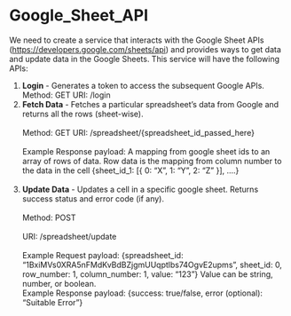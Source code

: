 # Google_Sheet_API
We need to create a service that interacts with the Google Sheet APIs (https://developers.google.com/sheets/api) and provides ways to get data and update data in the Google Sheets. This service will have the following APIs:
1. **Login** - Generates a token to access the subsequent Google APIs. Method: GET URI: /login 
2. **Fetch Data** - Fetches a particular spreadsheet’s data from Google and returns all the rows (sheet-wise).<br><br>Method: GET URI: /spreadsheet/{spreadsheet_id_passed_here} <br><br>Example Response payload: A mapping from google sheet ids to an array of rows of data. Row data is the mapping from column number to the data in the cell {sheet_id_1: [{ 0: “X”, 1: “Y”, 2: “Z” }], ....} <br><br>
3. **Update Data** - Updates a cell in a specific google sheet. Returns success status and error code (if any). <br><br>Method: POST <br><br>URI: /spreadsheet/update <br><br>Example Request payload: {spreadsheet_id: “1BxiMVs0XRA5nFMdKvBdBZjgmUUqptlbs74OgvE2upms”, sheet_id: 0, row_number: 1, column_number: 1, value: “123”} Value can be string, number, or boolean. <br>Example Response payload: {success: true/false, error (optional): “Suitable Error”}
